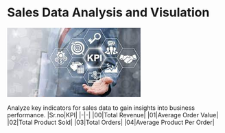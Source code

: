 # Sales Data Analysis and Visulation
<img src="https://github.com/avinashnayakasasf/Sales-Visual-Report-/blob/main/download%20(1).jpeg">

Analyze key indicators for sales data to gain insights into business performance.
|Sr.no|KPI|
|-|-|
|00|Total Revenue|
|01|Average Order Value|
|02|Total Product Sold|
|03|Total Orders|
|04|Average Product Per Order|
